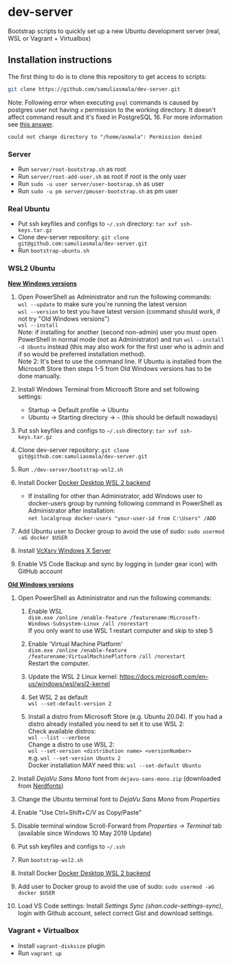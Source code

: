 # dev-server

Bootstrap scripts to quickly set up a new Ubuntu development server (real, WSL or Vagrant + Virtualbox)

## Installation instructions

The first thing to do is to clone this repository to get access to scripts:
```bash
git clone https://github.com/samuliasmala/dev-server.git
```

Note: Following error when executing `psql` commands is caused by postgres user not having `x` permission to the working directory. It doesn't affect command result and it's fixed in PostgreSQL 16. For more information see [this answer](https://unix.stackexchange.com/questions/229069/could-not-change-directory-to-home-corey-scripts-permission-denied/773032#773032).

```
could not change directory to "/home/asmala": Permission denied
```

### Server
- Run `server/root-bootstrap.sh` as root
- Run `server/root-add-user.sh` as root if root is the only user
- Run `sudo -u user server/user-bootsrap.sh` as user
- Run `sudo -u pm server/pmuser-bootstrap.sh` as pm user


### Real Ubuntu

- Put ssh keyfiles and configs to `~/.ssh` directory: `tar xvf ssh-keys.tar.gz`
- Clone dev-server repository: `git clone git@github.com:samuliasmala/dev-server.git`
- Run `bootstrap-ubuntu.sh`

### WSL2 Ubuntu


**[New Windows versions](https://docs.microsoft.com/en-us/windows/wsl/install)**
1. Open PowerShell as Administrator and run the following commands:  
  `wsl --update` to make sure you're running the latest version  
  `wsl --version` to test you have latest version (command should work, if not try "Old Windows versions")  
  `wsl --install`  
  Note: if installing for another (second non-admin) user you must open PowerShell in normal mode (not as Administrator) and run `wsl --install -d Ubuntu` instead (this may also work for the first user who is admin and if so would be preferred installation method).  
  Note 2: It's best to use the command line. If Ubuntu is installed from the Microsoft Store then steps 1-5 from Old Windows versions has to be done manually.

1. Install Windows Terminal from Microsoft Store and set following settings:
    - Startup -> Default profile -> Ubuntu
    - Ubuntu -> Starting directory -> `~` (this should be default nowadays)

1. Put ssh keyfiles and configs to `~/.ssh` directory: `tar xvf ssh-keys.tar.gz`
1. Clone dev-server repository: `git clone git@github.com:samuliasmala/dev-server.git`
1. Run `./dev-server/bootstrap-wsl2.sh`
1. Install Docker [Docker Desktop WSL 2 backend](https://docs.docker.com/docker-for-windows/wsl/)
   - If installing for other than Administrator, add Windows user to docker-users group by running following command in PowerShell as Administrator after installation:  
   `net localgroup docker-users "your-user-id from C:\Users" /ADD`
1. Add Ubuntu user to Docker group to avoid the use of sudo: `sudo usermod -aG docker $USER`
1. Install [VcXsrv Windows X Server](https://sourceforge.net/projects/vcxsrv/)
1. Enable VS Code Backup and sync by logging in (under gear icon) with GitHub account

**[Old Windows versions](https://docs.microsoft.com/en-us/windows/wsl/install-manual)**

1. Open PowerShell as Administrator and run the following commands:

   1. Enable WSL   
   `dism.exe /online /enable-feature /featurename:Microsoft-Windows-Subsystem-Linux /all /norestart`  
   If you only want to use WSL 1 restart computer and skip to step 5
   
   1. Enable 'Virtual Machine Platform'  
   `dism.exe /online /enable-feature /featurename:VirtualMachinePlatform /all /norestart`  
   Restart the computer.
   
   1. Update the WSL 2 Linux kernel: https://docs.microsoft.com/en-us/windows/wsl/wsl2-kernel
   
   1. Set WSL 2 as default  
   `wsl --set-default-version 2`
   
   1. Install a distro from Microsoft Store (e.g. Ubuntu 20.04). If you had a distro already installed you need to set it to use WSL 2:  
   Check available distros:  
   `wsl --list --verbose`  
   Change a distro to use WSL 2:  
   `wsl --set-version <distribution name> <versionNumber>`  
   e.g. `wsl --set-version Ubuntu 2`  
   Docker installation MAY need this: `wsl --set-default Ubuntu`
1. Install _DejaVu Sans Mono_ font from `dejavu-sans-mono.zip` (downloaded from [Nerdfonts](https://nerdfonts.com/))
1. Change the Ubuntu terminal font to _DejaVu Sans Mono_ from _Properties_
1. Enable "Use Ctrl+Shift+C/V as Copy/Paste"
1. Disable terminal window Scroll-Forward from _Properties -> Terminal_ tab (available since Windows 10 May 2019 Update)
1. Put ssh keyfiles and configs to `~/.ssh`
1. Run `bootstrap-wsl2.sh`
1. Install Docker [Docker Desktop WSL 2 backend](https://docs.docker.com/docker-for-windows/wsl/)
1. Add user to Docker group to avoid the use of sudo: `sudo usermod -aG docker $USER`
1. Load VS Code settings: Install _Settings Sync (shan.code-settings-sync)_, login with Github account, select correct Gist and download settings.

### Vagrant + Virtualbox

- Install `vagrant-disksize` plugin
- Run `vagrant up`

